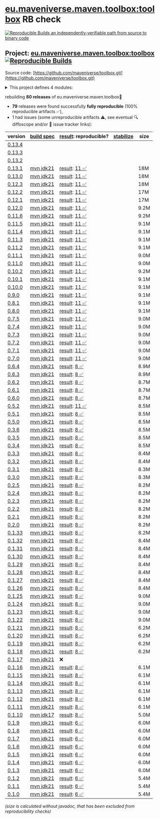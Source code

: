 [eu.maveniverse.maven.toolbox:toolbox](https://central.sonatype.com/artifact/eu.maveniverse.maven.toolbox/toolbox/versions) RB check
=======

[![Reproducible Builds](https://reproducible-builds.org/images/logos/rb.svg) an independently-verifiable path from source to binary code](https://reproducible-builds.org/)

## Project: [eu.maveniverse.maven.toolbox:toolbox](https://central.sonatype.com/artifact/eu.maveniverse.maven.toolbox/toolbox/versions) [![Reproducible Builds](https://img.shields.io/endpoint?url=https://raw.githubusercontent.com/jvm-repo-rebuild/reproducible-central/master/content/eu/maveniverse/maven/toolbox/badge.json)](https://github.com/jvm-repo-rebuild/reproducible-central/blob/master/content/eu/maveniverse/maven/toolbox/README.md)

Source code: [https://github.com/maveniverse/toolbox.git](https://github.com/maveniverse/toolbox.git)

<details><summary>This project defines 4 modules:</summary>

* [eu.maveniverse.maven.plugins:toolbox](https://central.sonatype.com/artifact/eu.maveniverse.maven.plugins/toolbox/overview)
* [eu.maveniverse.maven.toolbox:mvnsh](https://central.sonatype.com/artifact/eu.maveniverse.maven.toolbox/mvnsh/overview)
* [eu.maveniverse.maven.toolbox:shared](https://central.sonatype.com/artifact/eu.maveniverse.maven.toolbox/shared/overview)
* [eu.maveniverse.maven.toolbox:toolbox](https://central.sonatype.com/artifact/eu.maveniverse.maven.toolbox/toolbox/overview)
</details>

rebuilding **80 releases** of eu.maveniverse.maven.toolbox:toolbox:
- **79** releases were found successfully **fully reproducible** (100% reproducible artifacts :white_check_mark:),
- 1 had issues (some unreproducible artifacts :warning:, see eventual :mag: diffoscope and/or :memo: issue tracker links):

| version | [build spec](/BUILDSPEC.md) | [result](https://reproducible-builds.org/docs/jvm/): reproducible? | [stabilize](https://github.com/google/oss-rebuild/blob/main/cmd/stabilize/README.md) | size |
| -- | --------- | ------ | ------ | -- |
| [0.13.4](https://central.sonatype.com/artifact/eu.maveniverse.maven.toolbox/toolbox/0.13.4/pom) | | | |
| [0.13.3](https://central.sonatype.com/artifact/eu.maveniverse.maven.toolbox/toolbox/0.13.3/pom) | | | |
| [0.13.2](https://central.sonatype.com/artifact/eu.maveniverse.maven.toolbox/toolbox/0.13.2/pom) | | | |
| [0.13.1](https://central.sonatype.com/artifact/eu.maveniverse.maven.toolbox/toolbox/0.13.1/pom) | [mvn jdk21](toolbox-0.13.1.buildspec) | [result](toolbox-0.13.1.buildinfo): [11 :white_check_mark: ](toolbox-0.13.1.buildcompare) | | 18M |
| [0.13.0](https://central.sonatype.com/artifact/eu.maveniverse.maven.toolbox/toolbox/0.13.0/pom) | [mvn jdk21](toolbox-0.13.0.buildspec) | [result](toolbox-0.13.0.buildinfo): [11 :white_check_mark: ](toolbox-0.13.0.buildcompare) | | 18M |
| [0.12.3](https://central.sonatype.com/artifact/eu.maveniverse.maven.toolbox/toolbox/0.12.3/pom) | [mvn jdk21](toolbox-0.12.3.buildspec) | [result](toolbox-0.12.3.buildinfo): [11 :white_check_mark: ](toolbox-0.12.3.buildcompare) | | 18M |
| [0.12.2](https://central.sonatype.com/artifact/eu.maveniverse.maven.toolbox/toolbox/0.12.2/pom) | [mvn jdk21](toolbox-0.12.2.buildspec) | [result](toolbox-0.12.2.buildinfo): [11 :white_check_mark: ](toolbox-0.12.2.buildcompare) | | 17M |
| [0.12.1](https://central.sonatype.com/artifact/eu.maveniverse.maven.toolbox/toolbox/0.12.1/pom) | [mvn jdk21](toolbox-0.12.1.buildspec) | [result](toolbox-0.12.1.buildinfo): [11 :white_check_mark: ](toolbox-0.12.1.buildcompare) | | 17M |
| [0.12.0](https://central.sonatype.com/artifact/eu.maveniverse.maven.toolbox/toolbox/0.12.0/pom) | [mvn jdk21](toolbox-0.12.0.buildspec) | [result](toolbox-0.12.0.buildinfo): [11 :white_check_mark: ](toolbox-0.12.0.buildcompare) | | 9.2M |
| [0.11.6](https://central.sonatype.com/artifact/eu.maveniverse.maven.toolbox/toolbox/0.11.6/pom) | [mvn jdk21](toolbox-0.11.6.buildspec) | [result](toolbox-0.11.6.buildinfo): [11 :white_check_mark: ](toolbox-0.11.6.buildcompare) | | 9.2M |
| [0.11.5](https://central.sonatype.com/artifact/eu.maveniverse.maven.toolbox/toolbox/0.11.5/pom) | [mvn jdk21](toolbox-0.11.5.buildspec) | [result](toolbox-0.11.5.buildinfo): [11 :white_check_mark: ](toolbox-0.11.5.buildcompare) | | 9.1M |
| [0.11.4](https://central.sonatype.com/artifact/eu.maveniverse.maven.toolbox/toolbox/0.11.4/pom) | [mvn jdk21](toolbox-0.11.4.buildspec) | [result](toolbox-0.11.4.buildinfo): [11 :white_check_mark: ](toolbox-0.11.4.buildcompare) | | 9.1M |
| [0.11.3](https://central.sonatype.com/artifact/eu.maveniverse.maven.toolbox/toolbox/0.11.3/pom) | [mvn jdk21](toolbox-0.11.3.buildspec) | [result](toolbox-0.11.3.buildinfo): [11 :white_check_mark: ](toolbox-0.11.3.buildcompare) | | 9.1M |
| [0.11.2](https://central.sonatype.com/artifact/eu.maveniverse.maven.toolbox/toolbox/0.11.2/pom) | [mvn jdk21](toolbox-0.11.2.buildspec) | [result](toolbox-0.11.2.buildinfo): [11 :white_check_mark: ](toolbox-0.11.2.buildcompare) | | 9.1M |
| [0.11.1](https://central.sonatype.com/artifact/eu.maveniverse.maven.toolbox/toolbox/0.11.1/pom) | [mvn jdk21](toolbox-0.11.1.buildspec) | [result](toolbox-0.11.1.buildinfo): [11 :white_check_mark: ](toolbox-0.11.1.buildcompare) | | 9.0M |
| [0.11.0](https://central.sonatype.com/artifact/eu.maveniverse.maven.toolbox/toolbox/0.11.0/pom) | [mvn jdk21](toolbox-0.11.0.buildspec) | [result](toolbox-0.11.0.buildinfo): [11 :white_check_mark: ](toolbox-0.11.0.buildcompare) | | 9.0M |
| [0.10.2](https://central.sonatype.com/artifact/eu.maveniverse.maven.toolbox/toolbox/0.10.2/pom) | [mvn jdk21](toolbox-0.10.2.buildspec) | [result](toolbox-0.10.2.buildinfo): [11 :white_check_mark: ](toolbox-0.10.2.buildcompare) | | 9.2M |
| [0.10.1](https://central.sonatype.com/artifact/eu.maveniverse.maven.toolbox/toolbox/0.10.1/pom) | [mvn jdk21](toolbox-0.10.1.buildspec) | [result](toolbox-0.10.1.buildinfo): [11 :white_check_mark: ](toolbox-0.10.1.buildcompare) | | 9.1M |
| [0.10.0](https://central.sonatype.com/artifact/eu.maveniverse.maven.toolbox/toolbox/0.10.0/pom) | [mvn jdk21](toolbox-0.10.0.buildspec) | [result](toolbox-0.10.0.buildinfo): [11 :white_check_mark: ](toolbox-0.10.0.buildcompare) | | 9.1M |
| [0.9.0](https://central.sonatype.com/artifact/eu.maveniverse.maven.toolbox/toolbox/0.9.0/pom) | [mvn jdk21](toolbox-0.9.0.buildspec) | [result](toolbox-0.9.0.buildinfo): [11 :white_check_mark: ](toolbox-0.9.0.buildcompare) | | 9.1M |
| [0.8.1](https://central.sonatype.com/artifact/eu.maveniverse.maven.toolbox/toolbox/0.8.1/pom) | [mvn jdk21](toolbox-0.8.1.buildspec) | [result](toolbox-0.8.1.buildinfo): [11 :white_check_mark: ](toolbox-0.8.1.buildcompare) | | 9.1M |
| [0.8.0](https://central.sonatype.com/artifact/eu.maveniverse.maven.toolbox/toolbox/0.8.0/pom) | [mvn jdk21](toolbox-0.8.0.buildspec) | [result](toolbox-0.8.0.buildinfo): [11 :white_check_mark: ](toolbox-0.8.0.buildcompare) | | 9.1M |
| [0.7.5](https://central.sonatype.com/artifact/eu.maveniverse.maven.toolbox/toolbox/0.7.5/pom) | [mvn jdk21](toolbox-0.7.5.buildspec) | [result](toolbox-0.7.5.buildinfo): [11 :white_check_mark: ](toolbox-0.7.5.buildcompare) | | 9.0M |
| [0.7.4](https://central.sonatype.com/artifact/eu.maveniverse.maven.toolbox/toolbox/0.7.4/pom) | [mvn jdk21](toolbox-0.7.4.buildspec) | [result](toolbox-0.7.4.buildinfo): [11 :white_check_mark: ](toolbox-0.7.4.buildcompare) | | 9.0M |
| [0.7.3](https://central.sonatype.com/artifact/eu.maveniverse.maven.toolbox/toolbox/0.7.3/pom) | [mvn jdk21](toolbox-0.7.3.buildspec) | [result](toolbox-0.7.3.buildinfo): [11 :white_check_mark: ](toolbox-0.7.3.buildcompare) | | 9.0M |
| [0.7.2](https://central.sonatype.com/artifact/eu.maveniverse.maven.toolbox/toolbox/0.7.2/pom) | [mvn jdk21](toolbox-0.7.2.buildspec) | [result](toolbox-0.7.2.buildinfo): [11 :white_check_mark: ](toolbox-0.7.2.buildcompare) | | 9.0M |
| [0.7.1](https://central.sonatype.com/artifact/eu.maveniverse.maven.toolbox/toolbox/0.7.1/pom) | [mvn jdk21](toolbox-0.7.1.buildspec) | [result](toolbox-0.7.1.buildinfo): [11 :white_check_mark: ](toolbox-0.7.1.buildcompare) | | 9.0M |
| [0.7.0](https://central.sonatype.com/artifact/eu.maveniverse.maven.toolbox/toolbox/0.7.0/pom) | [mvn jdk21](toolbox-0.7.0.buildspec) | [result](toolbox-0.7.0.buildinfo): [11 :white_check_mark: ](toolbox-0.7.0.buildcompare) | | 9.0M |
| [0.6.4](https://central.sonatype.com/artifact/eu.maveniverse.maven.toolbox/toolbox/0.6.4/pom) | [mvn jdk21](toolbox-0.6.4.buildspec) | [result](toolbox-0.6.4.buildinfo): [8 :white_check_mark: ](toolbox-0.6.4.buildcompare) | | 8.9M |
| [0.6.3](https://central.sonatype.com/artifact/eu.maveniverse.maven.toolbox/toolbox/0.6.3/pom) | [mvn jdk21](toolbox-0.6.3.buildspec) | [result](toolbox-0.6.3.buildinfo): [8 :white_check_mark: ](toolbox-0.6.3.buildcompare) | | 8.9M |
| [0.6.2](https://central.sonatype.com/artifact/eu.maveniverse.maven.toolbox/toolbox/0.6.2/pom) | [mvn jdk21](toolbox-0.6.2.buildspec) | [result](toolbox-0.6.2.buildinfo): [8 :white_check_mark: ](toolbox-0.6.2.buildcompare) | | 8.7M |
| [0.6.1](https://central.sonatype.com/artifact/eu.maveniverse.maven.toolbox/toolbox/0.6.1/pom) | [mvn jdk21](toolbox-0.6.1.buildspec) | [result](toolbox-0.6.1.buildinfo): [8 :white_check_mark: ](toolbox-0.6.1.buildcompare) | | 8.7M |
| [0.6.0](https://central.sonatype.com/artifact/eu.maveniverse.maven.toolbox/toolbox/0.6.0/pom) | [mvn jdk21](toolbox-0.6.0.buildspec) | [result](toolbox-0.6.0.buildinfo): [8 :white_check_mark: ](toolbox-0.6.0.buildcompare) | | 8.7M |
| [0.5.2](https://central.sonatype.com/artifact/eu.maveniverse.maven.toolbox/toolbox/0.5.2/pom) | [mvn jdk21](toolbox-0.5.2.buildspec) | [result](toolbox-0.5.2.buildinfo): [11 :white_check_mark: ](toolbox-0.5.2.buildcompare) | | 8.5M |
| [0.5.1](https://central.sonatype.com/artifact/eu.maveniverse.maven.toolbox/toolbox/0.5.1/pom) | [mvn jdk21](toolbox-0.5.1.buildspec) | [result](toolbox-0.5.1.buildinfo): [8 :white_check_mark: ](toolbox-0.5.1.buildcompare) | | 8.5M |
| [0.5.0](https://central.sonatype.com/artifact/eu.maveniverse.maven.toolbox/toolbox/0.5.0/pom) | [mvn jdk21](toolbox-0.5.0.buildspec) | [result](toolbox-0.5.0.buildinfo): [8 :white_check_mark: ](toolbox-0.5.0.buildcompare) | | 8.5M |
| [0.3.6](https://central.sonatype.com/artifact/eu.maveniverse.maven.toolbox/toolbox/0.3.6/pom) | [mvn jdk21](toolbox-0.3.6.buildspec) | [result](toolbox-0.3.6.buildinfo): [8 :white_check_mark: ](toolbox-0.3.6.buildcompare) | | 8.5M |
| [0.3.5](https://central.sonatype.com/artifact/eu.maveniverse.maven.toolbox/toolbox/0.3.5/pom) | [mvn jdk21](toolbox-0.3.5.buildspec) | [result](toolbox-0.3.5.buildinfo): [8 :white_check_mark: ](toolbox-0.3.5.buildcompare) | | 8.5M |
| [0.3.4](https://central.sonatype.com/artifact/eu.maveniverse.maven.toolbox/toolbox/0.3.4/pom) | [mvn jdk21](toolbox-0.3.4.buildspec) | [result](toolbox-0.3.4.buildinfo): [8 :white_check_mark: ](toolbox-0.3.4.buildcompare) | | 8.5M |
| [0.3.3](https://central.sonatype.com/artifact/eu.maveniverse.maven.toolbox/toolbox/0.3.3/pom) | [mvn jdk21](toolbox-0.3.3.buildspec) | [result](toolbox-0.3.3.buildinfo): [8 :white_check_mark: ](toolbox-0.3.3.buildcompare) | | 8.4M |
| [0.3.2](https://central.sonatype.com/artifact/eu.maveniverse.maven.toolbox/toolbox/0.3.2/pom) | [mvn jdk21](toolbox-0.3.2.buildspec) | [result](toolbox-0.3.2.buildinfo): [8 :white_check_mark: ](toolbox-0.3.2.buildcompare) | | 8.4M |
| [0.3.1](https://central.sonatype.com/artifact/eu.maveniverse.maven.toolbox/toolbox/0.3.1/pom) | [mvn jdk21](toolbox-0.3.1.buildspec) | [result](toolbox-0.3.1.buildinfo): [8 :white_check_mark: ](toolbox-0.3.1.buildcompare) | | 8.3M |
| [0.3.0](https://central.sonatype.com/artifact/eu.maveniverse.maven.toolbox/toolbox/0.3.0/pom) | [mvn jdk21](toolbox-0.3.0.buildspec) | [result](toolbox-0.3.0.buildinfo): [8 :white_check_mark: ](toolbox-0.3.0.buildcompare) | | 8.3M |
| [0.2.5](https://central.sonatype.com/artifact/eu.maveniverse.maven.toolbox/toolbox/0.2.5/pom) | [mvn jdk21](toolbox-0.2.5.buildspec) | [result](toolbox-0.2.5.buildinfo): [8 :white_check_mark: ](toolbox-0.2.5.buildcompare) | | 8.2M |
| [0.2.4](https://central.sonatype.com/artifact/eu.maveniverse.maven.toolbox/toolbox/0.2.4/pom) | [mvn jdk21](toolbox-0.2.4.buildspec) | [result](toolbox-0.2.4.buildinfo): [8 :white_check_mark: ](toolbox-0.2.4.buildcompare) | | 8.2M |
| [0.2.3](https://central.sonatype.com/artifact/eu.maveniverse.maven.toolbox/toolbox/0.2.3/pom) | [mvn jdk21](toolbox-0.2.3.buildspec) | [result](toolbox-0.2.3.buildinfo): [8 :white_check_mark: ](toolbox-0.2.3.buildcompare) | | 8.2M |
| [0.2.2](https://central.sonatype.com/artifact/eu.maveniverse.maven.toolbox/toolbox/0.2.2/pom) | [mvn jdk21](toolbox-0.2.2.buildspec) | [result](toolbox-0.2.2.buildinfo): [8 :white_check_mark: ](toolbox-0.2.2.buildcompare) | | 8.2M |
| [0.2.1](https://central.sonatype.com/artifact/eu.maveniverse.maven.toolbox/toolbox/0.2.1/pom) | [mvn jdk21](toolbox-0.2.1.buildspec) | [result](toolbox-0.2.1.buildinfo): [8 :white_check_mark: ](toolbox-0.2.1.buildcompare) | | 8.2M |
| [0.2.0](https://central.sonatype.com/artifact/eu.maveniverse.maven.toolbox/toolbox/0.2.0/pom) | [mvn jdk21](toolbox-0.2.0.buildspec) | [result](toolbox-0.2.0.buildinfo): [8 :white_check_mark: ](toolbox-0.2.0.buildcompare) | | 8.2M |
| [0.1.33](https://central.sonatype.com/artifact/eu.maveniverse.maven.toolbox/toolbox/0.1.33/pom) | [mvn jdk21](toolbox-0.1.33.buildspec) | [result](toolbox-0.1.33.buildinfo): [8 :white_check_mark: ](toolbox-0.1.33.buildcompare) | | 8.2M |
| [0.1.32](https://central.sonatype.com/artifact/eu.maveniverse.maven.toolbox/toolbox/0.1.32/pom) | [mvn jdk21](toolbox-0.1.32.buildspec) | [result](toolbox-0.1.32.buildinfo): [8 :white_check_mark: ](toolbox-0.1.32.buildcompare) | | 8.4M |
| [0.1.31](https://central.sonatype.com/artifact/eu.maveniverse.maven.toolbox/toolbox/0.1.31/pom) | [mvn jdk21](toolbox-0.1.31.buildspec) | [result](toolbox-0.1.31.buildinfo): [8 :white_check_mark: ](toolbox-0.1.31.buildcompare) | | 8.4M |
| [0.1.30](https://central.sonatype.com/artifact/eu.maveniverse.maven.toolbox/toolbox/0.1.30/pom) | [mvn jdk21](toolbox-0.1.30.buildspec) | [result](toolbox-0.1.30.buildinfo): [8 :white_check_mark: ](toolbox-0.1.30.buildcompare) | | 8.4M |
| [0.1.29](https://central.sonatype.com/artifact/eu.maveniverse.maven.toolbox/toolbox/0.1.29/pom) | [mvn jdk21](toolbox-0.1.29.buildspec) | [result](toolbox-0.1.29.buildinfo): [8 :white_check_mark: ](toolbox-0.1.29.buildcompare) | | 8.4M |
| [0.1.28](https://central.sonatype.com/artifact/eu.maveniverse.maven.toolbox/toolbox/0.1.28/pom) | [mvn jdk21](toolbox-0.1.28.buildspec) | [result](toolbox-0.1.28.buildinfo): [8 :white_check_mark: ](toolbox-0.1.28.buildcompare) | | 8.4M |
| [0.1.27](https://central.sonatype.com/artifact/eu.maveniverse.maven.toolbox/toolbox/0.1.27/pom) | [mvn jdk21](toolbox-0.1.27.buildspec) | [result](toolbox-0.1.27.buildinfo): [8 :white_check_mark: ](toolbox-0.1.27.buildcompare) | | 8.4M |
| [0.1.26](https://central.sonatype.com/artifact/eu.maveniverse.maven.toolbox/toolbox/0.1.26/pom) | [mvn jdk21](toolbox-0.1.26.buildspec) | [result](toolbox-0.1.26.buildinfo): [8 :white_check_mark: ](toolbox-0.1.26.buildcompare) | | 8.4M |
| [0.1.25](https://central.sonatype.com/artifact/eu.maveniverse.maven.toolbox/toolbox/0.1.25/pom) | [mvn jdk21](toolbox-0.1.25.buildspec) | [result](toolbox-0.1.25.buildinfo): [8 :white_check_mark: ](toolbox-0.1.25.buildcompare) | | 9.0M |
| [0.1.24](https://central.sonatype.com/artifact/eu.maveniverse.maven.toolbox/toolbox/0.1.24/pom) | [mvn jdk21](toolbox-0.1.24.buildspec) | [result](toolbox-0.1.24.buildinfo): [8 :white_check_mark: ](toolbox-0.1.24.buildcompare) | | 9.0M |
| [0.1.23](https://central.sonatype.com/artifact/eu.maveniverse.maven.toolbox/toolbox/0.1.23/pom) | [mvn jdk21](toolbox-0.1.23.buildspec) | [result](toolbox-0.1.23.buildinfo): [8 :white_check_mark: ](toolbox-0.1.23.buildcompare) | | 9.0M |
| [0.1.22](https://central.sonatype.com/artifact/eu.maveniverse.maven.toolbox/toolbox/0.1.22/pom) | [mvn jdk21](toolbox-0.1.22.buildspec) | [result](toolbox-0.1.22.buildinfo): [8 :white_check_mark: ](toolbox-0.1.22.buildcompare) | | 9.0M |
| [0.1.21](https://central.sonatype.com/artifact/eu.maveniverse.maven.toolbox/toolbox/0.1.21/pom) | [mvn jdk21](toolbox-0.1.21.buildspec) | [result](toolbox-0.1.21.buildinfo): [8 :white_check_mark: ](toolbox-0.1.21.buildcompare) | | 6.2M |
| [0.1.20](https://central.sonatype.com/artifact/eu.maveniverse.maven.toolbox/toolbox/0.1.20/pom) | [mvn jdk21](toolbox-0.1.20.buildspec) | [result](toolbox-0.1.20.buildinfo): [8 :white_check_mark: ](toolbox-0.1.20.buildcompare) | | 6.2M |
| [0.1.19](https://central.sonatype.com/artifact/eu.maveniverse.maven.toolbox/toolbox/0.1.19/pom) | [mvn jdk21](toolbox-0.1.19.buildspec) | [result](toolbox-0.1.19.buildinfo): [8 :white_check_mark: ](toolbox-0.1.19.buildcompare) | | 6.2M |
| [0.1.18](https://central.sonatype.com/artifact/eu.maveniverse.maven.toolbox/toolbox/0.1.18/pom) | [mvn jdk21](toolbox-0.1.18.buildspec) | [result](toolbox-0.1.18.buildinfo): [8 :white_check_mark: ](toolbox-0.1.18.buildcompare) | | 6.2M |
| [0.1.17](https://central.sonatype.com/artifact/eu.maveniverse.maven.toolbox/toolbox/0.1.17/pom) | [mvn jdk21](toolbox-0.1.17.buildspec) | :x: | |
| [0.1.16](https://central.sonatype.com/artifact/eu.maveniverse.maven.toolbox/toolbox/0.1.16/pom) | [mvn jdk21](toolbox-0.1.16.buildspec) | [result](toolbox-0.1.16.buildinfo): [8 :white_check_mark: ](toolbox-0.1.16.buildcompare) | | 6.1M |
| [0.1.15](https://central.sonatype.com/artifact/eu.maveniverse.maven.toolbox/toolbox/0.1.15/pom) | [mvn jdk21](toolbox-0.1.15.buildspec) | [result](toolbox-0.1.15.buildinfo): [8 :white_check_mark: ](toolbox-0.1.15.buildcompare) | | 6.1M |
| [0.1.14](https://central.sonatype.com/artifact/eu.maveniverse.maven.toolbox/toolbox/0.1.14/pom) | [mvn jdk21](toolbox-0.1.14.buildspec) | [result](toolbox-0.1.14.buildinfo): [8 :white_check_mark: ](toolbox-0.1.14.buildcompare) | | 6.1M |
| [0.1.13](https://central.sonatype.com/artifact/eu.maveniverse.maven.toolbox/toolbox/0.1.13/pom) | [mvn jdk21](toolbox-0.1.13.buildspec) | [result](toolbox-0.1.13.buildinfo): [8 :white_check_mark: ](toolbox-0.1.13.buildcompare) | | 6.1M |
| [0.1.12](https://central.sonatype.com/artifact/eu.maveniverse.maven.toolbox/toolbox/0.1.12/pom) | [mvn jdk21](toolbox-0.1.12.buildspec) | [result](toolbox-0.1.12.buildinfo): [8 :white_check_mark: ](toolbox-0.1.12.buildcompare) | | 6.1M |
| [0.1.11](https://central.sonatype.com/artifact/eu.maveniverse.maven.toolbox/toolbox/0.1.11/pom) | [mvn jdk21](toolbox-0.1.11.buildspec) | [result](toolbox-0.1.11.buildinfo): [8 :white_check_mark: ](toolbox-0.1.11.buildcompare) | | 6.1M |
| [0.1.10](https://central.sonatype.com/artifact/eu.maveniverse.maven.toolbox/toolbox/0.1.10/pom) | [mvn jdk17](toolbox-0.1.10.buildspec) | [result](toolbox-0.1.10.buildinfo): [8 :white_check_mark: ](toolbox-0.1.10.buildcompare) | | 5.0M |
| [0.1.9](https://central.sonatype.com/artifact/eu.maveniverse.maven.toolbox/toolbox/0.1.9/pom) | [mvn jdk21](toolbox-0.1.9.buildspec) | [result](toolbox-0.1.9.buildinfo): [6 :white_check_mark: ](toolbox-0.1.9.buildcompare) | | 6.0M |
| [0.1.8](https://central.sonatype.com/artifact/eu.maveniverse.maven.toolbox/toolbox/0.1.8/pom) | [mvn jdk21](toolbox-0.1.8.buildspec) | [result](toolbox-0.1.8.buildinfo): [6 :white_check_mark: ](toolbox-0.1.8.buildcompare) | | 6.0M |
| [0.1.7](https://central.sonatype.com/artifact/eu.maveniverse.maven.toolbox/toolbox/0.1.7/pom) | [mvn jdk21](toolbox-0.1.7.buildspec) | [result](toolbox-0.1.7.buildinfo): [6 :white_check_mark: ](toolbox-0.1.7.buildcompare) | | 6.0M |
| [0.1.6](https://central.sonatype.com/artifact/eu.maveniverse.maven.toolbox/toolbox/0.1.6/pom) | [mvn jdk21](toolbox-0.1.6.buildspec) | [result](toolbox-0.1.6.buildinfo): [6 :white_check_mark: ](toolbox-0.1.6.buildcompare) | | 6.0M |
| [0.1.5](https://central.sonatype.com/artifact/eu.maveniverse.maven.toolbox/toolbox/0.1.5/pom) | [mvn jdk21](toolbox-0.1.5.buildspec) | [result](toolbox-0.1.5.buildinfo): [6 :white_check_mark: ](toolbox-0.1.5.buildcompare) | | 6.0M |
| [0.1.4](https://central.sonatype.com/artifact/eu.maveniverse.maven.toolbox/toolbox/0.1.4/pom) | [mvn jdk21](toolbox-0.1.4.buildspec) | [result](toolbox-0.1.4.buildinfo): [6 :white_check_mark: ](toolbox-0.1.4.buildcompare) | | 6.0M |
| [0.1.3](https://central.sonatype.com/artifact/eu.maveniverse.maven.toolbox/toolbox/0.1.3/pom) | [mvn jdk21](toolbox-0.1.3.buildspec) | [result](toolbox-0.1.3.buildinfo): [6 :white_check_mark: ](toolbox-0.1.3.buildcompare) | | 6.0M |
| [0.1.2](https://central.sonatype.com/artifact/eu.maveniverse.maven.toolbox/toolbox/0.1.2/pom) | [mvn jdk21](toolbox-0.1.2.buildspec) | [result](toolbox-0.1.2.buildinfo): [6 :white_check_mark: ](toolbox-0.1.2.buildcompare) | | 5.4M |
| [0.1.1](https://central.sonatype.com/artifact/eu.maveniverse.maven.toolbox/toolbox/0.1.1/pom) | [mvn jdk21](toolbox-0.1.1.buildspec) | [result](toolbox-0.1.1.buildinfo): [6 :white_check_mark: ](toolbox-0.1.1.buildcompare) | | 5.4M |
| [0.1.0](https://central.sonatype.com/artifact/eu.maveniverse.maven.toolbox/toolbox/0.1.0/pom) | [mvn jdk21](toolbox-0.1.0.buildspec) | [result](toolbox-0.1.0.buildinfo): [6 :white_check_mark: ](toolbox-0.1.0.buildcompare) | | 5.4M |

<i>(size is calculated without javadoc, that has been excluded from reproducibility checks)</i>
